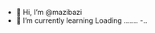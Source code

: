 - 👋 Hi, I’m @mazibazi
- 🌱 I’m currently learning Loading .......
-..

<!---
mazibazi/mazibazi is a ✨ special ✨ repository because its `README.md` (this file) appears on your GitHub profile.
You can click the Preview link to take a look at your changes.
--->
